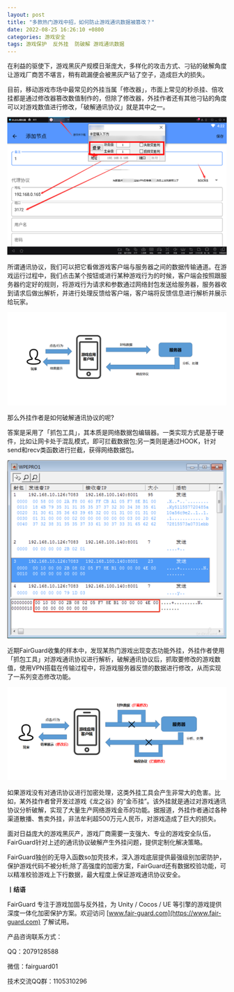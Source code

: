 ```yaml
---
layout: post
title: "多款热门游戏中招，如何防止游戏通讯数据被篡改？"
date: 2022-08-25 16:26:10 +0800
categories: 游戏安全
tags: 游戏保护  反外挂  防破解 游戏通讯数据
---
```


在利益的驱使下，游戏黑灰产规模日渐庞大，多样化的攻击方式、刁钻的破解角度让游戏厂商苦不堪言，稍有疏漏便会被黑灰产钻了空子，造成巨大的损失。<!-- more -->  

目前，移动游戏市场中最常见的外挂当属「修改器」，市面上常见的秒杀挂、倍攻挂都是通过修改器篡改数值制作的，但除了修改器，外挂作者还有其他刁钻的角度可以对游戏数值进行修改，「破解通讯协议」就是其中之一。

![315_21](/assets/res/202103/通讯协议vpn外挂.png)  

所谓通讯协议，我们可以把它看做游戏客户端与服务器之间的数据传输通道。在游戏运行过程中，我们点击某个按钮或进行某种游戏行为的时候，客户端会按照跟服务器约定好的规则，将游戏行为请求和参数通过网络封包发送给服务器，服务器收到请求后做出解析，并进行处理反馈给客户端，客户端将反馈信息进行解析并展示给玩家。  

![315_21](/assets/res/202103/正常服务器与客户端交互流程.png)  

那么外挂作者是如何破解通讯协议的呢?  

答案是采用了「抓包工具」，其本质是网络数据包编辑器。一类实现方式是基于硬件，比如让网卡处于混乱模式，即可拦截数据包;另一类则是通过HOOK，针对send和recv类函数进行拦截，获得网络数据包。  

![315_21](/assets/res/202103/抓包工具.png)  

近期FairGuard收集的样本中，发现某热门游戏出现变态功能外挂，外挂作者使用「抓包工具」对游戏通讯协议进行解析，破解通讯协议后，抓取要修改的游戏数值，使用VPN搭载在传输过程中，将游戏服务器反馈的数据进行修改，从而实现了一系列变态修改功能。  

![315_21](/assets/res/202103/通讯协议破解后交互流程.png)  

如果游戏没有对通讯协议进行加密处理，这类外挂工具会产生非常大的危害。比如，某外挂作者曾开发过游戏《龙之谷》的“金币挂”。该外挂就是通过对游戏通讯协议分析破解，实现了大量生产网络游戏金币的功能。据报道，外挂作者通过各种渠道散播、售卖外挂，非法牟利超500万元人民币，对游戏造成了巨大的损失。  

面对日益庞大的游戏黑灰产，游戏厂商需要一支强大、专业的游戏安全队伍，FairGuard针对上述的通讯协议破解产生外挂问题，提供定制化解决策略。  

FairGuard独创的无导入函数so加壳技术，深入游戏底层提供最强级别加密防护，保护游戏代码不被分析;除了高强度的加密方案，FairGuard还有数据校验功能，可以精准校验游戏上下行数据，最大程度上保证游戏通讯协议安全。  

**丨结语**  

FairGuard 专注于游戏加固与反外挂，为 Unity / Cocos / UE 等引擎的游戏提供深度一体化加密保护方案。欢迎访问 [www.fair-guard.com](https://www.fair-guard.com) 了解试用。    

产品咨询联系方式：  

QQ：2079128588  

微信：fairguard01  

技术交流QQ群：1105310296  
